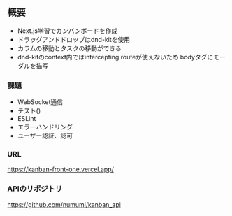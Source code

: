 ## 概要
- Next.js学習でカンバンボードを作成  
- ドラッグアンドドロップはdnd-kitを使用
- カラムの移動とタスクの移動ができる
- dnd-kitのcontext内ではintercepting routeが使えないため bodyタグにモーダルを描写

### 課題
- WebSocket通信
- テスト()
- ESLint
- エラーハンドリング
- ユーザー認証、認可

### URL  
https://kanban-front-one.vercel.app/

### APIのリポジトリ
https://github.com/numumi/kanban_api
